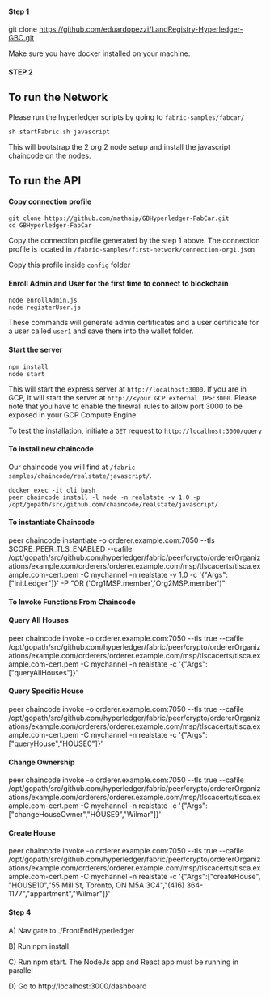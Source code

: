 #### Step 1 

git clone https://github.com/eduardopezzi/LandRegistry-Hyperledger-GBC.git

Make sure you have docker installed on your machine.

#### STEP 2

## To run the Network 

Please run the hyperledger scripts by going to `fabric-samples/fabcar/`

`sh startFabric.sh javascript`

This will bootstrap the 2 org 2 node setup and install the javascript chaincode on the nodes.

## To run the API

#### Copy connection profile

```
git clone https://github.com/mathaip/GBHyperledger-FabCar.git
cd GBHyperledger-FabCar
```

Copy the connection profile generated by the step 1 above. The connection profile is located in
`/fabric-samples/first-network/connection-org1.json` 

Copy this profile inside `config` folder


#### Enroll Admin and User for the first time to connect to blockchain

```
node enrollAdmin.js
node registerUser.js
```

These commands will generate admin certificates and a user certificate for a user called `user1` and save them into the wallet folder.

#### Start the server

```
npm install
node start
```
This will start the express server at `http://localhost:3000`. If you are in GCP, it will start the server at `http://<your GCP external IP>:3000`. Please note that you have to enable the firewall rules to allow port 3000 to be exposed in your GCP Compute Engine.

To test the installation, initiate a `GET` request to `http://localhost:3000/query`



#### To install new chaincode

Our chaincode you will find at `/fabric-samples/chaincode/realstate/javascript/`. 

```
docker exec -it cli bash
peer chaincode install -l node -n realstate -v 1.0 -p /opt/gopath/src/github.com/chaincode/realstate/javascript/
```



#### To instantiate Chaincode

peer chaincode instantiate -o orderer.example.com:7050 --tls $CORE_PEER_TLS_ENABLED --cafile /opt/gopath/src/github.com/hyperledger/fabric/peer/crypto/ordererOrganizations/example.com/orderers/orderer.example.com/msp/tlscacerts/tlsca.example.com-cert.pem -C mychannel -n realstate -v 1.0 -c '{"Args":["initLedger"]}' -P "OR ('Org1MSP.member','Org2MSP.member')"
​

#### To Invoke Functions From Chaincode

#### Query All Houses
peer chaincode invoke -o orderer.example.com:7050 --tls true --cafile /opt/gopath/src/github.com/hyperledger/fabric/peer/crypto/ordererOrganizations/example.com/orderers/orderer.example.com/msp/tlscacerts/tlsca.example.com-cert.pem -C mychannel -n realstate -c '{"Args":["queryAllHouses"]}'

#### Query Specific House

peer chaincode invoke -o orderer.example.com:7050 --tls true --cafile /opt/gopath/src/github.com/hyperledger/fabric/peer/crypto/ordererOrganizations/example.com/orderers/orderer.example.com/msp/tlscacerts/tlsca.example.com-cert.pem -C mychannel -n realstate -c '{"Args":["queryHouse","HOUSE0"]}'

#### Change Ownership

peer chaincode invoke -o orderer.example.com:7050 --tls true --cafile /opt/gopath/src/github.com/hyperledger/fabric/peer/crypto/ordererOrganizations/example.com/orderers/orderer.example.com/msp/tlscacerts/tlsca.example.com-cert.pem -C mychannel -n realstate -c '{"Args":["changeHouseOwner","HOUSE9","Wilmar"]}'

#### Create House

peer chaincode invoke -o orderer.example.com:7050 --tls true --cafile /opt/gopath/src/github.com/hyperledger/fabric/peer/crypto/ordererOrganizations/example.com/orderers/orderer.example.com/msp/tlscacerts/tlsca.example.com-cert.pem -C mychannel -n realstate -c '{"Args":["createHouse", "HOUSE10","55 Mill St, Toronto, ON M5A 3C4","(416) 364-1177","appartment","Wilmar"]}'




#### Step 4 


A)  Navigate to ./FrontEndHyperledger

B)  Run npm install 

C)  Run npm start. The NodeJs app and React app must be running in parallel 

D)  Go to http://localhost:3000/dashboard


```

